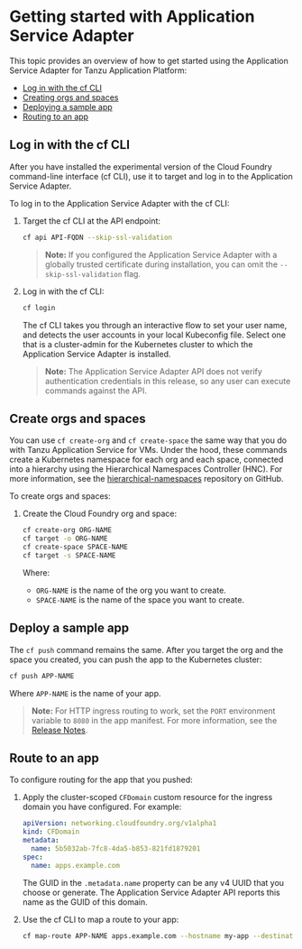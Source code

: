 # Getting started with Application Service Adapter

This topic provides an overview of how to get started using the Application Service Adapter for Tanzu Application Platform:

* [Log in with the cf CLI](#log-in)
* [Creating orgs and spaces](#create-orgs-spaces)
* [Deploying a sample app](#deploy-sample-app)
* [Routing to an app](#routing-sample-app)

## <a id="login"></a>Log in with the cf CLI

After you have installed the experimental version of the Cloud Foundry command-line interface (cf CLI), use it to target and log in to the Application Service Adapter.

To log in to the Application Service Adapter with the cf CLI:

1. Target the cf CLI at the API endpoint:

    ```bash
    cf api API-FQDN --skip-ssl-validation
    ```

    > **Note:**  If you configured the Application Service Adapter with a globally trusted certificate during installation, you can omit the `--skip-ssl-validation` flag.

1. Log in with the cf CLI:

    ```bash
    cf login
    ```

    The cf CLI takes you through an interactive flow to set your user name, and detects the user accounts in your local Kubeconfig file. Select one that is a cluster-admin for the Kubernetes cluster to which the Application Service Adapter is installed.

    > **Note:** The Application Service Adapter API does not verify authentication credentials in this release, so any user can execute commands against the API.

## <a id="create-orgs-spaces"></a>Create orgs and spaces

You can use `cf create-org` and `cf create-space` the same way that you do with Tanzu Application Service for VMs. Under the hood, these commands create a Kubernetes namespace for each org and each space, connected into a hierarchy using the Hierarchical Namespaces Controller (HNC). For more information, see the [hierarchical-namespaces](https://github.com/kubernetes-sigs/hierarchical-namespaces) repository on GitHub.

To create orgs and spaces:

1. Create the Cloud Foundry org and space:

    ```bash
    cf create-org ORG-NAME
    cf target -o ORG-NAME
    cf create-space SPACE-NAME
    cf target -s SPACE-NAME
    ```
    Where:
    - `ORG-NAME` is the name of the org you want to create.
    - `SPACE-NAME` is the name of the space you want to create.

## <a id="deploy-sample-app"></a>Deploy a sample app

The `cf push` command remains the same. After you target the org and the space you created, you can push the app to the Kubernetes cluster:

```bash
cf push APP-NAME
```
Where `APP-NAME` is the name of your app.

> **Note:** For HTTP ingress routing to work, set the `PORT` environment variable to `8080` in the app manifest. For more information, see the [Release Notes](release-notes.md).

## <a id="routing-sample-app"></a>Route to an app

To configure routing for the app that you pushed:

1. Apply the cluster-scoped `CFDomain` custom resource for the ingress domain you have configured. For example:
   ```yaml
   apiVersion: networking.cloudfoundry.org/v1alpha1
   kind: CFDomain
   metadata:
     name: 5b5032ab-7fc8-4da5-b853-821fd1879201
   spec:
     name: apps.example.com
   ```

   The GUID in the `.metadata.name` property can be any v4 UUID that you choose or generate. The Application Service Adapter API reports this name as the GUID of this domain.

2. Use the cf CLI to map a route to your app:

   ```bash
   cf map-route APP-NAME apps.example.com --hostname my-app --destination-protocol http
   ```
